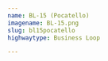 ```yaml
---
name: BL-15 (Pocatello)
imagename: BL-15.png
slug: bl15pocatello
highwaytype: Business Loop

---
```

